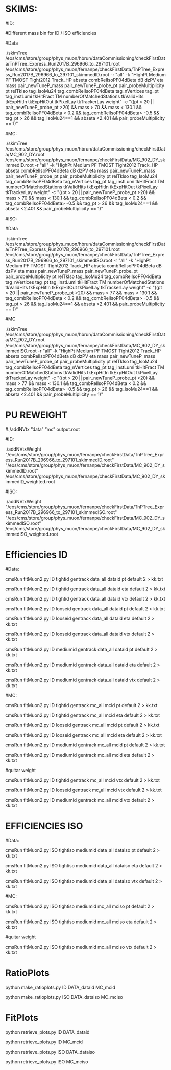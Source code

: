 # SKIMS:

#ID: 

#Different mass bin for ID / ISO efficiencies

#Data

./skimTree /eos/cms/store/group/phys_muon/hbrun/dataCommissioning/checkFirstData/TnPTree_Express_Run2017B_296966_to_297101.root  /eos/cms/store/group/phys_muon/fernanpe/checkFirstData/TnPTree_Express_Run2017B_296966_to_297101_skimmedID.root -r "all" -k "HighPt Medium PF TMOST Tight2012 Track_HP abseta combRelIsoPF04dBeta dB dzPV eta mass pair_newTuneP_mass pair_newTuneP_probe_pt pair_probeMultiplicity pt relTkIso tag_IsoMu24 tag_combRelIsoPF04dBeta tag_nVertices tag_pt tag_instLumi tkHitFract TM numberOfMatchedStations tkValidHits tkExpHitIn tkExpHitOut tkPixelLay tkTrackerLay weight" -c "((pt > 20 || pair_newTuneP_probe_pt >20) && mass > 70 && mass < 130.1  && tag_combRelIsoPF04dBeta < 0.2 && tag_combRelIsoPF04dBeta> -0.5 && tag_pt > 26 && tag_IsoMu24==1 && abseta <2.401 && pair_probeMultiplicity == 1)"


#MC:

./skimTree /eos/cms/store/group/phys_muon/hbrun/dataCommissioning/checkFirstData/MC_902_DY.root /eos/cms/store/group/phys_muon/fernanpe/checkFirstData/MC_902_DY_skimmedID.root -r "all" -k "HighPt Medium PF TMOST Tight2012 Track_HP abseta combRelIsoPF04dBeta dB dzPV eta mass pair_newTuneP_mass pair_newTuneP_probe_pt pair_probeMultiplicity pt relTkIso tag_IsoMu24 tag_combRelIsoPF04dBeta tag_nVertices tag_pt tag_instLumi tkHitFract TM numberOfMatchedStations tkValidHits tkExpHitIn tkExpHitOut tkPixelLay tkTrackerLay weight" -c "((pt > 20 || pair_newTuneP_probe_pt >20) && mass > 70 && mass < 130.1  && tag_combRelIsoPF04dBeta < 0.2 && tag_combRelIsoPF04dBeta> -0.5 && tag_pt > 26 && tag_IsoMu24==1 && abseta <2.401 && pair_probeMultiplicity == 1)"



#ISO:

#Data

./skimTree /eos/cms/store/group/phys_muon/hbrun/dataCommissioning/checkFirstData/TnPTree_Express_Run2017B_296966_to_297101.root  /eos/cms/store/group/phys_muon/fernanpe/checkFirstData/TnPTree_Express_Run2017B_296966_to_297101_skimmedISO.root -r "all" -k "HighPt Medium PF TMOST Tight2012 Track_HP abseta combRelIsoPF04dBeta dB dzPV eta mass pair_newTuneP_mass pair_newTuneP_probe_pt pair_probeMultiplicity pt relTkIso tag_IsoMu24 tag_combRelIsoPF04dBeta tag_nVertices tag_pt tag_instLumi tkHitFract TM numberOfMatchedStations tkValidHits tkExpHitIn tkExpHitOut tkPixelLay tkTrackerLay weight" -c "((pt > 20 || pair_newTuneP_probe_pt >20) && mass > 77 && mass < 130.1  && tag_combRelIsoPF04dBeta < 0.2 && tag_combRelIsoPF04dBeta> -0.5 && tag_pt > 26 && tag_IsoMu24==1 && abseta <2.401 && pair_probeMultiplicity == 1)"


#MC 

./skimTree /eos/cms/store/group/phys_muon/hbrun/dataCommissioning/checkFirstData/MC_902_DY.root /eos/cms/store/group/phys_muon/fernanpe/checkFirstData/MC_902_DY_skimmedISO.root -r "all" -k "HighPt Medium PF TMOST Tight2012 Track_HP abseta combRelIsoPF04dBeta dB dzPV eta mass pair_newTuneP_mass pair_newTuneP_probe_pt pair_probeMultiplicity pt relTkIso tag_IsoMu24 tag_combRelIsoPF04dBeta tag_nVertices tag_pt tag_instLumi tkHitFract TM numberOfMatchedStations tkValidHits tkExpHitIn tkExpHitOut tkPixelLay tkTrackerLay weight" -c "((pt > 20 || pair_newTuneP_probe_pt >20) && mass > 77 && mass < 130.1  && tag_combRelIsoPF04dBeta < 0.2 && tag_combRelIsoPF04dBeta> -0.5 && tag_pt > 26 && tag_IsoMu24==1 && abseta <2.401 && pair_probeMultiplicity == 1)"



# PU REWEIGHT

#./addNVtx “data” “mc” output.root

#ID:

./addNVtxWeight "/eos/cms/store/group/phys_muon/fernanpe/checkFirstData/TnPTree_Express_Run2017B_296966_to_297101_skimmedID.root" "/eos/cms/store/group/phys_muon/fernanpe/checkFirstData/MC_902_DY_skimmedID.root" /eos/cms/store/group/phys_muon/fernanpe/checkFirstData/MC_902_DY_skimmedID_weighted.root

#ISO:

./addNVtxWeight "/eos/cms/store/group/phys_muon/fernanpe/checkFirstData/TnPTree_Express_Run2017B_296966_to_297101_skimmedISO.root" "/eos/cms/store/group/phys_muon/fernanpe/checkFirstData/MC_902_DY_skimmedISO.root" /eos/cms/store/group/phys_muon/fernanpe/checkFirstData/MC_902_DY_skimmedISO_weighted.root



# Efficiencies ID

#Data:

cmsRun fitMuon2.py ID tightid gentrack data_all dataid pt default 2 > kk.txt

cmsRun fitMuon2.py ID tightid gentrack data_all dataid eta default 2 > kk.txt

cmsRun fitMuon2.py ID tightid gentrack data_all dataid vtx default 2 > kk.txt


cmsRun fitMuon2.py ID looseid gentrack data_all dataid pt default 2 > kk.txt

cmsRun fitMuon2.py ID looseid gentrack data_all dataid eta default 2 > kk.txt

cmsRun fitMuon2.py ID looseid gentrack data_all dataid vtx default 2 > kk.txt


cmsRun fitMuon2.py ID mediumid gentrack data_all dataid pt default 2 > kk.txt

cmsRun fitMuon2.py ID mediumid gentrack data_all dataid eta default 2 > kk.txt

cmsRun fitMuon2.py ID mediumid gentrack data_all dataid vtx default 2 > kk.txt




#MC: 

cmsRun fitMuon2.py ID tightid gentrack mc_all mcid pt default 2 > kk.txt

cmsRun fitMuon2.py ID tightid gentrack mc_all mcid eta default 2 > kk.txt

cmsRun fitMuon2.py ID looseid gentrack mc_all mcid pt default 2 > kk.txt

cmsRun fitMuon2.py ID looseid gentrack mc_all mcid eta default 2 > kk.txt


cmsRun fitMuon2.py ID mediumid gentrack mc_all mcid pt default 2 > kk.txt

cmsRun fitMuon2.py ID mediumid gentrack mc_all mcid eta default 2 > kk.txt



#quitar weight

cmsRun fitMuon2.py ID tightid gentrack mc_all mcid vtx default 2 > kk.txt

cmsRun fitMuon2.py ID looseid gentrack mc_all mcid vtx default 2 > kk.txt

cmsRun fitMuon2.py ID mediumid gentrack mc_all mcid vtx default 2 > kk.txt



# EFFICIENCIES ISO

#Data:

cmsRun fitMuon2.py ISO tightiso mediumid data_all dataiso pt default 2 > kk.txt

cmsRun fitMuon2.py ISO tightiso mediumid data_all dataiso eta default 2 > kk.txt

cmsRun fitMuon2.py ISO tightiso mediumid data_all dataiso vtx default 2 > kk.txt



#MC:

cmsRun fitMuon2.py ISO tightiso mediumid mc_all mciso pt default 2 > kk.txt

cmsRun fitMuon2.py ISO tightiso mediumid mc_all mciso eta default 2 > kk.txt


#quitar weight

cmsRun fitMuon2.py ISO tightiso mediumid mc_all mciso vtx default 2 > kk.txt






# RatioPlots

python make_ratioplots.py ID DATA_dataid MC_mcid

python make_ratioplots.py ISO DATA_dataiso MC_mciso




# FitPlots

python retrieve_plots.py ID DATA_dataid

python retrieve_plots.py ID MC_mcid

python retrieve_plots.py ISO DATA_dataiso

python retrieve_plots.py ISO MC_mciso


